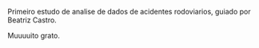 Primeiro estudo de analise de dados de acidentes rodoviarios, guiado por Beatriz Castro.

Muuuuito grato.
